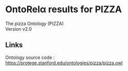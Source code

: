 # OntoRelα results for PIZZA
The pizza Ontology (PIZZA)   
Version v2.0

## Links
Ontology source code : https://protege.stanford.edu/ontologies/pizza/pizza.owl
